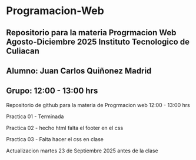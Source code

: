 # Programacion-Web
## Repositorio para la materia Progrmacion Web Agosto-Diciembre 2025 Instituto Tecnologico de Culiacan
## Alumno: Juan Carlos Quiñonez Madrid
## Grupo: 12:00 - 13:00 hrs
Repositorio de github para la materia de Progrmacion web 12:00 - 13:00 hrs

Practica 01 - Terminada 

Practica 02 - hecho html falta el footer en el css

Practica 03 - Falta hacer el css en clase

Actualizacion martes 23 de Septiembre 2025 antes de la clase
